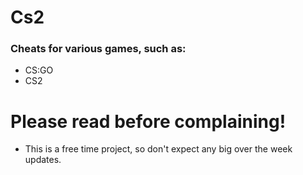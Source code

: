 # Cs2
### Cheats for various games, such as:
- CS:GO
- CS2
# Please read before complaining!
- This is a free time project, so don't expect any big over the week updates.
